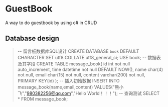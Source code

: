 # GuestBook
A way to do guestbook by using c# in CRUD

## Database design
> -- 留言板数据库SQL设计
> CREATE DATABASE `book` DEFAULT CHARACTER SET utf8 COLLATE utf8_general_ci;
> USE book;
> -- 数据表及其字段
> CREATE TABLE message_book(
> 	id int not null auto_increment,
> 	time datetime not null DEFAULT NOW(),
> 	name char(4) not null,
> 	email char(15) not null,
> 	content varchar(200) not null,
> 	PRIMARY KEY(id)
> );
> -- 插入初始数据
> INSERT INTO message_book(name,email,content) VALUES("熊小飞","980382256@qq.com","Hello World！！！");
> -- 查询测试
> SELECT * FROM message_book;
